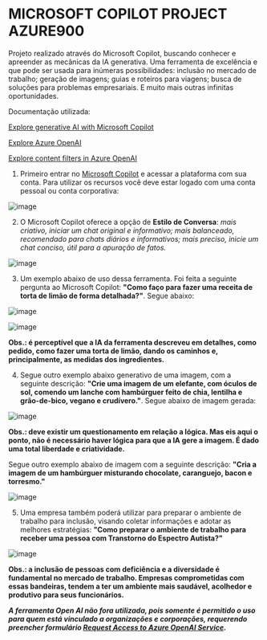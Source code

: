 # MICROSOFT COPILOT PROJECT AZURE900

Projeto realizado através do Microsoft Copilot, buscando conhecer e apreender as mecânicas da IA generativa. Uma ferramenta de excelência e que pode ser usada para inúmeras possibilidades: inclusão no mercado de trabalho; geração de imagens; guias e roteiros para viagens; busca de soluções para problemas empresariais. E muito mais outras infinitas oportunidades.

Documentação utilizada:

[Explore generative AI with Microsoft Copilot](https://microsoftlearning.github.io/mslearn-ai-fundamentals/Instructions/Labs/12-generative-ai.html)

[Explore Azure OpenAI](https://microsoftlearning.github.io/mslearn-ai-fundamentals/Instructions/Labs/13-azure-openai.html)

[Explore content filters in Azure OpenAI](https://microsoftlearning.github.io/mslearn-ai-fundamentals/Instructions/Labs/14-azure-openai-content-filters.html)

1. Primeiro entrar no [Microsoft Copilot](https://copilot.microsoft.com) e acessar a plataforma com sua conta. Para utilizar os recursos você deve estar logado com uma conta pessoal ou conta corporativa:

![image](https://github.com/vgastaldelli/MICROSOFTCOPILOTPOJECTAZURE900/assets/160192109/1a12244d-928b-4de1-928d-f45a39dbe8dd)

2. O Microsoft Copilot oferece a opção de **Estilo de Conversa**: _mais criativo, iniciar um chat original e informativo; mais balanceado, recomendado para chats diários e informativos; mais preciso, inicie um chat conciso, útil para a apuração de fatos._

![image](https://github.com/vgastaldelli/MICROSOFTCOPILOTPOJECTAZURE900/assets/160192109/9fe14856-6634-47b2-a01e-f1aaf3f671b7)

3. Um exemplo abaixo de uso dessa ferramenta. Foi feita a seguinte pergunta ao Microsoft Copilot: **"Como faço para fazer uma receita de torta de limão de forma detalhada?"**. Segue abaixo:

![image](https://github.com/vgastaldelli/MICROSOFTCOPILOTPOJECTAZURE900/assets/160192109/d52a6d56-5e61-4368-942f-7e870ff79958)

![image](https://github.com/vgastaldelli/MICROSOFTCOPILOTPOJECTAZURE900/assets/160192109/1de1becf-2355-4171-a4d1-1744e59350da)

**Obs.: é perceptível que a IA da ferramenta descreveu em detalhes, como pedido, como fazer uma torta de limão, dando os caminhos e, principalmente, as medidas dos ingredientes.**

4. Segue outro exemplo abaixo generativo de uma imagem, com a seguinte descrição: **"Crie uma imagem de um elefante, com óculos de sol, comendo um lanche com hambúrguer feito de chia, lentilha e grão-de-bico, vegano e crudívero."**. Segue abaixo de imagem gerada:

![image](https://github.com/vgastaldelli/MICROSOFTCOPILOTPOJECTAZURE900/assets/160192109/1c22915f-b3e5-4b86-bb05-bfa2d7cd0c7f)

**Obs.: deve existir um questionamento em relação a lógica. Mas eis aqui o ponto, não é necessário haver lógica para que a IA gere a imagem. É dado uma total liberdade e criatividade.**

Segue outro exemplo abaixo de imagem com a seguinte descrição: **"Cria a imagem de um hambúrguer misturando chocolate, caranguejo, bacon e torresmo."**

![image](https://github.com/vgastaldelli/MICROSOFTCOPILOTPOJECTAZURE900/assets/160192109/3437ba34-7968-4f40-a3d5-bf21f836a174)

5. Uma empresa também poderá utilizar para preparar o ambiente de trabalho para inclusão, visando coletar informações e adotar as melhores estratégias: **"Como preparar o ambiente de trabalho para receber uma pessoa com Transtorno do Espectro Autista?"**

![image](https://github.com/vgastaldelli/MICROSOFTCOPILOTPOJECTAZURE900/assets/160192109/df435a21-6678-494c-961c-aa518bc27658)

**Obs.: a inclusão de pessoas com deficiência e a diversidade é fundamental no mercado de trabalho. Empresas comprometidas com essas bandeiras, tendem a ter um ambiente mais saudável, acolhedor e produtivo para seus funcionários.**

_**A ferramenta Open AI não fora utilizada, pois somente é permitido o uso para quem está vinculado a organizações e corporações, requerendo preencher formulário [Request Access to Azure OpenAI Service](https://aka.ms/oaiapply).**_
